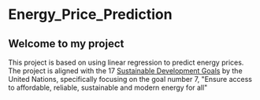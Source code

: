 # Energy_Price_Prediction

<h2>Welcome to my project</h2>

<p>This project is based on using linear regression to predict energy prices. The project is aligned with the 17 <a href = "https://sdgs.un.org/goals">Sustainable Development Goals</a> by the United Nations, specifically focusing on the goal number 7, "Ensure access to affordable, reliable, sustainable and modern energy for all"</p>
